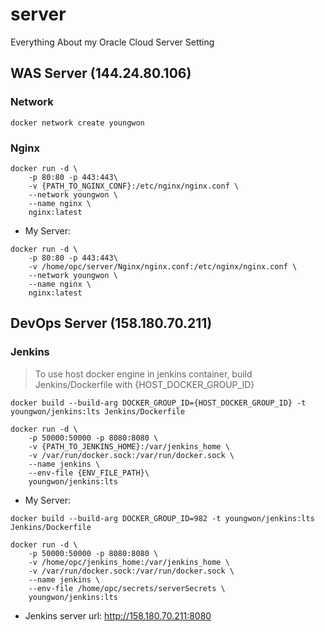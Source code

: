 # server
Everything About my Oracle Cloud Server Setting

## WAS Server (144.24.80.106)
### Network
```
docker network create youngwon
```

### Nginx
```
docker run -d \
    -p 80:80 -p 443:443\
    -v {PATH_TO_NGINX_CONF}:/etc/nginx/nginx.conf \
    --network youngwon \
    --name nginx \
    nginx:latest
```
 - My Server:
```
docker run -d \
    -p 80:80 -p 443:443\
    -v /home/opc/server/Nginx/nginx.conf:/etc/nginx/nginx.conf \
    --network youngwon \
    --name nginx \
    nginx:latest
```

## DevOps Server (158.180.70.211)
### Jenkins
 > To use host docker engine in jenkins container, build Jenkins/Dockerfile with {HOST_DOCKER_GROUP_ID}
```
docker build --build-arg DOCKER_GROUP_ID={HOST_DOCKER_GROUP_ID} -t youngwon/jenkins:lts Jenkins/Dockerfile
```
```
docker run -d \
    -p 50000:50000 -p 8080:8080 \
    -v {PATH_TO_JENKINS_HOME}:/var/jenkins_home \
    -v /var/run/docker.sock:/var/run/docker.sock \
    --name jenkins \
    --env-file {ENV_FILE_PATH}\
    youngwon/jenkins:lts
```
- My Server:
```
docker build --build-arg DOCKER_GROUP_ID=982 -t youngwon/jenkins:lts Jenkins/Dockerfile
```
```
docker run -d \
    -p 50000:50000 -p 8080:8080 \
    -v /home/opc/jenkins_home:/var/jenkins_home \
    -v /var/run/docker.sock:/var/run/docker.sock \
    --name jenkins \
    --env-file /home/opc/secrets/serverSecrets \
    youngwon/jenkins:lts
```
- Jenkins server url: http://158.180.70.211:8080